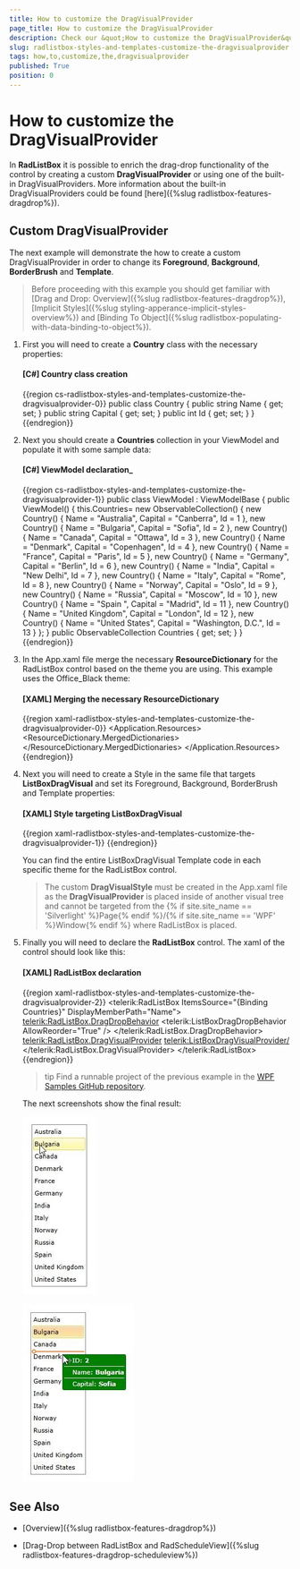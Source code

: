 ```yaml
---
title: How to customize the DragVisualProvider
page_title: How to customize the DragVisualProvider
description: Check our &quot;How to customize the DragVisualProvider&quot; documentation article for the RadListBox {{ site.framework_name }} control.
slug: radlistbox-styles-and-templates-customize-the-dragvisualprovider
tags: how,to,customize,the,dragvisualprovider
published: True
position: 0
---
```


# How to customize the DragVisualProvider

In __RadListBox__ it is possible to enrich the drag-drop functionality of the control by creating a custom __DragVisualProvider__ or using one of the built-in DragVisualProviders. More information about the built-in DragVisualProviders could be found [here]({%slug radlistbox-features-dragdrop%}).     

## Custom DragVisualProvider

The next example will demonstrate the how to create a custom DragVisualProvider in order to change its __Foreground__, __Background__, __BorderBrush__ and __Template__.

>Before proceeding with this example you should get familiar with [Drag and Drop: Overview]({%slug radlistbox-features-dragdrop%}), [Implicit Styles]({%slug styling-apperance-implicit-styles-overview%}) and [Binding To Object]({%slug radlistbox-populating-with-data-binding-to-object%}).          

1. First you will need to create a __Country__ class with the necessary properties:            

	#### __[C#]  Country class creation__

	{{region cs-radlistbox-styles-and-templates-customize-the-dragvisualprovider-0}}
		public class Country
		{
			public string Name { get; set; }
			public string Capital { get; set; }
			public int Id { get; set; }
		}
	{{endregion}}

2. Next you should create a __Countries__ collection in your ViewModel and populate it with some sample data:            

	#### __[C#]  ViewModel declaration___

	{{region cs-radlistbox-styles-and-templates-customize-the-dragvisualprovider-1}}
		public class ViewModel : ViewModelBase
		{
			public ViewModel()
			{
				this.Countries= new ObservableCollection<Country>()
				{
					new Country() { Name = "Australia", Capital = "Canberra", Id = 1 },
					new Country() { Name = "Bulgaria", Capital = "Sofia", Id = 2 },
					new Country() { Name = "Canada", Capital = "Ottawa", Id = 3 },
					new Country() { Name = "Denmark", Capital = "Copenhagen", Id = 4 },
					new Country() { Name = "France", Capital = "Paris", Id = 5 },
					new Country() { Name = "Germany", Capital = "Berlin", Id = 6 },
					new Country() { Name = "India", Capital = "New Delhi", Id = 7 },
					new Country() { Name = "Italy", Capital = "Rome", Id = 8 },
					new Country() { Name = "Norway", Capital = "Oslo", Id = 9 },
					new Country() { Name = "Russia", Capital = "Moscow", Id = 10 },
					new Country() { Name = "Spain ", Capital = "Madrid", Id = 11 },
					new Country() { Name = "United Kingdom", Capital = "London", Id = 12 },
					new Country() { Name = "United States", Capital = "Washington, D.C.", Id = 13 }
				};
			}
			public ObservableCollection<Country> Countries { get; set; }
		}
	{{endregion}}

3. In the App.xaml file merge the necessary __ResourceDictionary__ for the RadListBox control based on the theme you are using. This example uses the Office_Black theme:            

	#### __[XAML]  Merging the necessary ResourceDictionary__

	{{region xaml-radlistbox-styles-and-templates-customize-the-dragvisualprovider-0}}
		<Application.Resources>
		    <ResourceDictionary>
		        <ResourceDictionary.MergedDictionaries>
		            <ResourceDictionary Source="/Telerik.Windows.Themes.Office_Black;component/Themes/System.Windows.xaml"/>
		            <ResourceDictionary Source="/Telerik.Windows.Themes.Office_Black;component/Themes/Telerik.Windows.Controls.xaml"/>
		        </ResourceDictionary.MergedDictionaries>
		    </ResourceDictionary>
		</Application.Resources>
	{{endregion}}

4. Next you will need to create a Style in the same file that targets __ListBoxDragVisual__ and set its Foreground, Background, BorderBrush and Template properties:           

	#### __[XAML]  Style targeting ListBoxDragVisual__

	{{region xaml-radlistbox-styles-and-templates-customize-the-dragvisualprovider-1}}
		<Style TargetType="telerikDragDrop:ListBoxDragVisual" BasedOn="{StaticResource DragVisualStyle}">
		    <Setter Property="Foreground" Value="White"/>
		    <Setter Property="BorderBrush" Value="DarkGreen"/>
		    <Setter Property="Background" Value="Green"/>
		    <Setter Property="Template">
		        <Setter.Value>
		            <ControlTemplate TargetType="telerikDragDrop:DragVisual">
		                <Grid>
		                    <VisualStateManager.VisualStateGroups>
		                       <!-- ... -->
		                    </VisualStateManager.VisualStateGroups>
		                    <!-- ...-->
		                    <Border Margin="0 0 4 4" Padding="{TemplateBinding BorderThickness}">
		                        <Grid Margin="2, 0, 2, 0">
		                            <!-- ... -->
		                            <Grid.RowDefinitions>
		                                <RowDefinition Height="20"/>
		                                <RowDefinition Height="Auto"/>
		                                <RowDefinition Height="20"/>
		                                <RowDefinition Height="Auto"/>
		                                <RowDefinition Height="20"/>
		                            </Grid.RowDefinitions>
		                            <!-- ... -->
		                            <StackPanel Orientation="Horizontal" Margin="15, 0, 0, 0" Grid.Row="0" VerticalAlignment="Center">
		                                <TextBlock Text="ID: "/>
		                                <TextBlock Text="{Binding Content.Id, RelativeSource={RelativeSource TemplatedParent}}"
		                        FontWeight="Bold"/>
		                            </StackPanel>
		                            <Border Background="White" Height="1" Grid.Row="1"/>
		                            <StackPanel Orientation="Horizontal" Margin="15, 0, 0, 0" Grid.Row="2" VerticalAlignment="Center">
		                                <TextBlock Text="Name: "/>
		                                <TextBlock Text="{Binding Content.Name, RelativeSource={RelativeSource TemplatedParent}}"
		                        FontWeight="Bold"/>
		                            </StackPanel>
		                            <Border Background="White" Height="1" Grid.Row="3"/>
		                            <StackPanel Orientation="Horizontal" Margin="15, 0, 0, 0" Grid.Row="4" VerticalAlignment="Center">
		                                <TextBlock Text="Capital: "/>
		                                <TextBlock Text="{Binding Content.Capital, RelativeSource={RelativeSource TemplatedParent}}"
		                        FontWeight="Bold"/>
		                            </StackPanel>
		                        </Grid>
		                    </Border>
		                </Grid>
		            </ControlTemplate>
		        </Setter.Value>
		    </Setter>
		</Style>
	{{endregion}}

	You can find the entire ListBoxDragVisual Template code in each specific theme for the RadListBox control.            

	>The custom __DragVisualStyle__ must be created in the App.xaml file as the __DragVisualProvider__ is placed inside of another visual tree and cannot be targeted from the {% if site.site_name == 'Silverlight' %}Page{% endif %}/{% if site.site_name == 'WPF' %}Window{% endif %} where RadListBox is placed.              

5. Finally you will need to declare the __RadListBox__ control. The xaml of the control should look like this:            

	#### __[XAML]  RadListBox declaration__

	{{region xaml-radlistbox-styles-and-templates-customize-the-dragvisualprovider-2}}
		<telerik:RadListBox ItemsSource="{Binding Countries}" 
		DisplayMemberPath="Name">
		    <telerik:RadListBox.DragDropBehavior>
		        <telerik:ListBoxDragDropBehavior AllowReorder="True" />
		    </telerik:RadListBox.DragDropBehavior>
		    <telerik:RadListBox.DragVisualProvider>
		        <telerik:ListBoxDragVisualProvider/>
		    </telerik:RadListBox.DragVisualProvider>
		</telerik:RadListBox>
	{{endregion}}

	>tip Find a runnable project of the previous example in the [WPF Samples GitHub repository](https://github.com/telerik/xaml-sdk/tree/master/ListBox/CustomDragVisualStyle).

	The next screenshots show the final result:

	![radlistbox-styles-and-templates-customize-the-dragvisualprovider-1](images/radlistbox-styles-and-templates-customize-the-dragvisualprovider-1.jpg)

	![radlistbox-styles-and-templates-customize-the-dragvisualprovider-2](images/radlistbox-styles-and-templates-customize-the-dragvisualprovider-2.jpg)

## See Also

 * [Overview]({%slug radlistbox-features-dragdrop%})

 * [Drag-Drop between RadListBox and RadScheduleView]({%slug radlistbox-features-dragdrop-scheduleview%})
